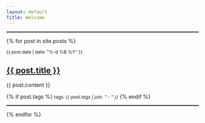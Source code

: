 ```yaml
---
layout: default
Title: Welcome
---
```

<hr style="border-top: dotted 1px;" />

{% for post in site.posts %}

<article class='post'>
  <div class="post-date"><small>{{ post.date | date: "%-d %B %Y" }}</small></div>
  <h1 class='post-title'>
    <a href="{{ site.path }}{{ post.url }}">
      {{ post.title }}
    </a>
  </h1>
  {{ post.content }}
</article>

{% if post.tags %}
  <small>tags: <em>{{ post.tags | join: "</em> - <em>" }}</em></small>
{% endif %}

<hr style="border-top: dotted 1px;" />

{% endfor %}
